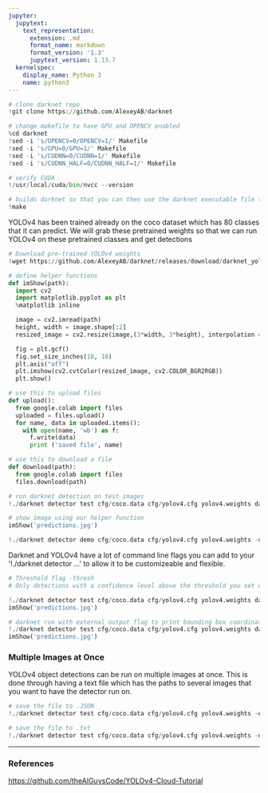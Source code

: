 ```yaml
---
jupyter:
  jupytext:
    text_representation:
      extension: .md
      format_name: markdown
      format_version: '1.3'
      jupytext_version: 1.13.7
  kernelspec:
    display_name: Python 3
    name: python3
---
```


```python colab={"base_uri": "https://localhost:8080/"} id="U5oJJJatsuvL" executionInfo={"status": "ok", "timestamp": 1607405179612, "user_tz": -330, "elapsed": 5463, "user": {"displayName": "Sparsh Agarwal", "photoUrl": "", "userId": "13037694610922482904"}} outputId="b75454dc-9bfb-4ecd-fdf4-4a806cf1d2e6"
# clone darknet repo
!git clone https://github.com/AlexeyAB/darknet
```

```python colab={"base_uri": "https://localhost:8080/"} id="byawkb4s0Dds" executionInfo={"status": "ok", "timestamp": 1607405184629, "user_tz": -330, "elapsed": 2546, "user": {"displayName": "Sparsh Agarwal", "photoUrl": "", "userId": "13037694610922482904"}} outputId="a04b494f-e3b2-459e-ad2b-6ca5d808f065"
# change makefile to have GPU and OPENCV enabled
%cd darknet
!sed -i 's/OPENCV=0/OPENCV=1/' Makefile
!sed -i 's/GPU=0/GPU=1/' Makefile
!sed -i 's/CUDNN=0/CUDNN=1/' Makefile
!sed -i 's/CUDNN_HALF=0/CUDNN_HALF=1/' Makefile
```

```python colab={"base_uri": "https://localhost:8080/"} id="W231N4-s0JwI" executionInfo={"status": "ok", "timestamp": 1607405190773, "user_tz": -330, "elapsed": 2496, "user": {"displayName": "Sparsh Agarwal", "photoUrl": "", "userId": "13037694610922482904"}} outputId="12907e9d-a5e1-42aa-cacb-cc715be1a112"
# verify CUDA
!/usr/local/cuda/bin/nvcc --version
```

```python colab={"base_uri": "https://localhost:8080/"} id="wyxiuOEx0LQg" executionInfo={"status": "ok", "timestamp": 1607405282608, "user_tz": -330, "elapsed": 43863, "user": {"displayName": "Sparsh Agarwal", "photoUrl": "", "userId": "13037694610922482904"}} outputId="d49c9c25-6d13-47c9-dd50-2a7f54899e73"
# builds darknet so that you can then use the darknet executable file to run or train object detectors
!make
```

<!-- #region id="JSGqsL3E0abJ" -->
YOLOv4 has been trained already on the coco dataset which has 80 classes that it can predict. We will grab these pretrained weights so that we can run YOLOv4 on these pretrained classes and get detections
<!-- #endregion -->

```python colab={"base_uri": "https://localhost:8080/"} id="tc1bY1Es0O2h" executionInfo={"status": "ok", "timestamp": 1607405290565, "user_tz": -330, "elapsed": 3638, "user": {"displayName": "Sparsh Agarwal", "photoUrl": "", "userId": "13037694610922482904"}} outputId="5531479c-3fe1-416b-da37-193f7049bf78"
# Download pre-trained YOLOv4 weights
!wget https://github.com/AlexeyAB/darknet/releases/download/darknet_yolo_v3_optimal/yolov4.weights
```

```python id="qpmQK2L20jWF"
# define helper functions
def imShow(path):
  import cv2
  import matplotlib.pyplot as plt
  %matplotlib inline

  image = cv2.imread(path)
  height, width = image.shape[:2]
  resized_image = cv2.resize(image,(3*width, 3*height), interpolation = cv2.INTER_CUBIC)

  fig = plt.gcf()
  fig.set_size_inches(18, 10)
  plt.axis("off")
  plt.imshow(cv2.cvtColor(resized_image, cv2.COLOR_BGR2RGB))
  plt.show()

# use this to upload files
def upload():
  from google.colab import files
  uploaded = files.upload() 
  for name, data in uploaded.items():
    with open(name, 'wb') as f:
      f.write(data)
      print ('saved file', name)

# use this to download a file  
def download(path):
  from google.colab import files
  files.download(path)
```

```python colab={"base_uri": "https://localhost:8080/"} id="-7Y02KpL0l7W" executionInfo={"status": "ok", "timestamp": 1607405373111, "user_tz": -330, "elapsed": 10795, "user": {"displayName": "Sparsh Agarwal", "photoUrl": "", "userId": "13037694610922482904"}} outputId="0735e307-091a-4af9-bc98-5af2e87065ab"
# run darknet detection on test images
!./darknet detector test cfg/coco.data cfg/yolov4.cfg yolov4.weights data/person.jpg
```

```python colab={"base_uri": "https://localhost:8080/", "height": 575} id="Y1Lu4w4Z01v5" executionInfo={"status": "ok", "timestamp": 1607405389939, "user_tz": -330, "elapsed": 6089, "user": {"displayName": "Sparsh Agarwal", "photoUrl": "", "userId": "13037694610922482904"}} outputId="080f1a5b-5737-4bb0-9539-c2b9992acc82"
# show image using our helper function
imShow('predictions.jpg')
```

```python id="jC89kiLD07At"
!./darknet detector demo cfg/coco.data cfg/yolov4.cfg yolov4.weights -dont_show test.mp4 -i 0 -out_filename results.avi
```

<!-- #region id="2kWuPh983Iq-" -->
Darknet and YOLOv4 have a lot of command line flags you can add to your '!./darknet detector ...' to allow it to be customizeable and flexible.
<!-- #endregion -->

```python colab={"base_uri": "https://localhost:8080/", "height": 1000} id="6alRG6kp3JOJ" executionInfo={"status": "ok", "timestamp": 1607406420780, "user_tz": -330, "elapsed": 11624, "user": {"displayName": "Sparsh Agarwal", "photoUrl": "", "userId": "13037694610922482904"}} outputId="e7619698-9f8a-462b-e604-bfd7cca2c58e"
# Threshold flag -thresh
# Only detections with a confidence level above the threshold you set will be returned

!./darknet detector test cfg/coco.data cfg/yolov4.cfg yolov4.weights data/person.jpg -thresh 0.5
imShow('predictions.jpg')
```

```python colab={"base_uri": "https://localhost:8080/", "height": 1000} id="R5Fo8LGb3yRY" executionInfo={"status": "ok", "timestamp": 1607406476129, "user_tz": -330, "elapsed": 11255, "user": {"displayName": "Sparsh Agarwal", "photoUrl": "", "userId": "13037694610922482904"}} outputId="4538fc53-19db-4053-bc5e-7d44d66f5ec6"
# darknet run with external output flag to print bounding box coordinates
!./darknet detector test cfg/coco.data cfg/yolov4.cfg yolov4.weights data/person.jpg -ext_output
imShow('predictions.jpg')
```

<!-- #region id="HQ89tV7-55CG" -->
### Multiple Images at Once
YOLOv4 object detections can be run on multiple images at once. This is done through having a text file which has the paths to several images that you want to have the detector run on.

<!-- #endregion -->

```python id="Cb9XREum5C6Y"
# save the file to .JSON
!./darknet detector test cfg/coco.data cfg/yolov4.cfg yolov4.weights -ext_output -dont_show -out result.json < /mydrive/images.txt
```

```python id="LpuX402z7M_D"
# save the file to .txt
!./darknet detector test cfg/coco.data cfg/yolov4.cfg yolov4.weights -dont_show -ext_output < /mydrive/images.txt > result.txt
```

<!-- #region id="FT2uS68C_aZ0" -->
---
### References
https://github.com/theAIGuysCode/YOLOv4-Cloud-Tutorial
<!-- #endregion -->

```python id="AS_W2jTy_dsq"

```
